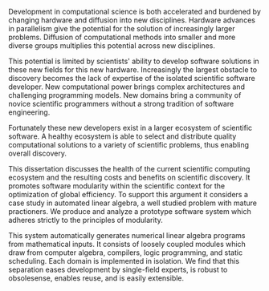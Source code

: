 
Development in computational science is both accelerated and burdened by changing hardware and diffusion into new disciplines.  Hardware advances in parallelism give the potential for the solution of increasingly larger problems.  Diffusion of computational methods into smaller and more diverse groups multiplies this potential across new disciplines.

This potential is limited by scientists' ability to develop software solutions in these new fields for this new hardware.  Increasingly the largest obstacle to discovery becomes the lack of expertise of the isolated scientific software developer.  New computational power brings complex architectures and challenging programming models.  New domains bring a community of novice scientific programmers without a strong tradition of software engineering.

Fortunately these new developers exist in a larger ecosystem of scientific software.  A healthy ecosystem is able to select and distribute quality computational solutions to a variety of scientific problems, thus enabling overall discovery.  

This dissertation discusses the health of the current scientific computing ecosystem and the resulting costs and benefits on scientific discovery.  It promotes software modularity within the scientific context for the optimization of global efficiency.  To support this argument it considers a case study in automated linear algebra, a well studied problem with mature practioners.  We produce and analyze a prototype software system which adheres strictly to the principles of modularity.

This system automatically generates numerical linear algebra programs from mathematical inputs.  It consists of loosely coupled modules which draw from computer algebra, compilers, logic programming, and static scheduling.  Each domain is implemented in isolation.  We find that this separation eases development by single-field experts, is robust to obsolesense, enables reuse, and is easily extensible.
